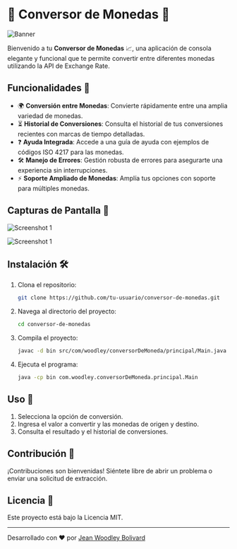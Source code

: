# 🌟 Conversor de Monedas 🌟

![Banner](https://via.placeholder.com/800x200.png?text=Conversor+de+Monedas)

Bienvenido a tu **Conversor de Monedas** 📈, una aplicación de consola elegante y funcional que te permite convertir entre diferentes monedas utilizando la API de Exchange Rate.

## Funcionalidades 🚀

- 🌍 **Conversión entre Monedas**: Convierte rápidamente entre una amplia variedad de monedas.
- ⏳ **Historial de Conversiones**: Consulta el historial de tus conversiones recientes con marcas de tiempo detalladas.
- ❓ **Ayuda Integrada**: Accede a una guía de ayuda con ejemplos de códigos ISO 4217 para las monedas.
- 🛠️ **Manejo de Errores**: Gestión robusta de errores para asegurarte una experiencia sin interrupciones.
- ⚡ **Soporte Ampliado de Monedas**: Amplía tus opciones con soporte para múltiples monedas.

## Capturas de Pantalla 📸

![Screenshot 1](https://github.com/user-attachments/assets/db145571-4720-4e8b-b9d0-fb942c60ff30)

![Screenshot 1](https://github.com/user-attachments/assets/48002886-bb19-4b96-9f94-88c946935062)

## Instalación 🛠️

1. Clona el repositorio:
    ```bash
    git clone https://github.com/tu-usuario/conversor-de-monedas.git
    ```
2. Navega al directorio del proyecto:
    ```bash
    cd conversor-de-monedas
    ```
3. Compila el proyecto:
    ```bash
    javac -d bin src/com/woodley/conversorDeMoneda/principal/Main.java
    ```
4. Ejecuta el programa:
    ```bash
    java -cp bin com.woodley.conversorDeMoneda.principal.Main
    ```

## Uso 📘

1. Selecciona la opción de conversión.
2. Ingresa el valor a convertir y las monedas de origen y destino.
3. Consulta el resultado y el historial de conversiones.

## Contribución 🤝

¡Contribuciones son bienvenidas! Siéntete libre de abrir un problema o enviar una solicitud de extracción.

## Licencia 📄

Este proyecto está bajo la Licencia MIT.

---

Desarrollado con ❤️ por [Jean Woodley Bolivard](https://github.com/jwoodleybolivard)
